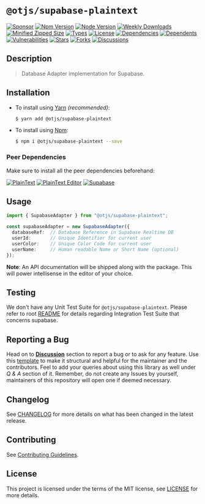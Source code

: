 # `@otjs/supabase-plaintext`

[![Sponsor](https://img.shields.io/badge/sponsor-30363D?style=for-the-badge&logo=GitHub-Sponsors&logoColor=#white)](https://github.com/sponsors/0xTheProDev)
[![Npm Version](https://img.shields.io/npm/v/@otjs/supabase-plaintext?style=for-the-badge)](https://www.npmjs.com/package/@otjs/supabase-plaintext)
[![Node Version](https://img.shields.io/node/v/@otjs/supabase-plaintext?style=for-the-badge)](https://www.npmjs.com/package/@otjs/supabase-plaintext)
[![Weekly Downloads](https://img.shields.io/npm/dw/@otjs/supabase-plaintext?style=for-the-badge)](https://www.npmjs.com/package/@otjs/supabase-plaintext)
[![Minified Zipped Size](https://img.shields.io/bundlephobia/minzip/@otjs/supabase-plaintext?style=for-the-badge)](https://www.npmjs.com/package/@otjs/supabase-plaintext)
[![Types](https://img.shields.io/npm/types/@otjs/supabase-plaintext?style=for-the-badge)](https://www.npmjs.com/package/@otjs/supabase-plaintext)
[![License](https://img.shields.io/npm/l/@otjs/supabase-plaintext?style=for-the-badge)](https://github.com/0xTheProDev/Operational-Transformation/blob/main/packages/supabase-plaintext/LICENSE)
[![Dependencies](https://img.shields.io/librariesio/release/npm/@otjs/supabase-plaintext?style=for-the-badge)](https://www.npmjs.com/package/@otjs/supabase-plaintext)
[![Dependents](https://img.shields.io/librariesio/dependents/npm/@otjs/supabase-plaintext?style=for-the-badge)](https://www.npmjs.com/package/@otjs/supabase-plaintext)
[![Vulnerabilities](https://img.shields.io/snyk/vulnerabilities/npm/@otjs/supabase-plaintext?style=for-the-badge)](https://github.com/0xTheProDev/Operational-Transformation/blob/main/.github/SECURITY.md)
[![Stars](https://img.shields.io/github/stars/0xTheProDev/Operational-Transformation?style=for-the-badge)](https://github.com/0xTheProDev/Operational-Transformation/stargazers)
[![Forks](https://img.shields.io/github/forks/0xTheProDev/Operational-Transformation?style=for-the-badge)](https://github.com/0xTheProDev/Operational-Transformation/network/members)
[![Discussions](https://img.shields.io/github/discussions/0xTheProDev/Operational-Transformation?style=for-the-badge)](https://github.com/0xTheProDev/Operational-Transformation/discussions)

## Description

> Database Adapter implementation for Supabase.

## Installation

- To install using [Yarn](https://yarnpkg.com) _(recommended)_:

  ```sh
  $ yarn add @otjs/supabase-plaintext
  ```

- To install using [Npm](https://www.npmjs.com):

  ```sh
  $ npm i @otjs/supabase-plaintext --save
  ```

### Peer Dependencies

Make sure to install all the peer dependencies beforehand:

[![PlainText](https://img.shields.io/npm/dependency-version/@otjs/supabase-plaintext/peer/@otjs/plaintext?style=for-the-badge)](https://www.npmjs.com/package/@otjs/plaintext)
[![PlainText Editor](https://img.shields.io/npm/dependency-version/@otjs/supabase-plaintext/peer/@otjs/plaintext-editor?style=for-the-badge)](https://www.npmjs.com/package/@otjs/plaintext-editor)
[![Supabase](https://img.shields.io/npm/dependency-version/@otjs/supabase-plaintext/peer/@supabase/supabase-js?style=for-the-badge)](https://www.npmjs.com/package/@supabase/supabase-js)

## Usage

```ts
import { SupabaseAdapter } from "@otjs/supabase-plaintext";

const supabaseAdapter = new SupabaseAdapter({
  databaseRef:  // Database Reference in Supabase Realtime DB
  userId:       // Unique Identifier for current user
  userColor:    // Unique Color Code for current user
  userName:     // Human readable Name or Short Name (optional)
});
```

**Note**: An API documentation will be shipped along with the package. This will power intellisense in the editor of your choice.

## Testing

We don't have any Unit Test Suite for `@otjs/supabase-plaintext`. Please refer to root [README](https://github.com/0xTheProDev/Operational-Transformation/blob/main/README.md) for details regarding Integration Test Suite that concerns supabase.

## Reporting a Bug

Head on to [**Discussion**](https://github.com/0xTheProDev/Operational-Transformation/discussions) section to report a bug or to ask for any feature. Use this [template](https://github.com/0xTheProDev/Operational-Transformation/discussions/30) to make it structural and helpful for the maintainer and the contributors. Feel to add your queries about using this library as well under _Q & A_ section of it. Remember, do not create any Issues by yourself, maintainers of this repository will open one if deemed necessary.

## Changelog

See [CHANGELOG](https://github.com/0xTheProDev/Operational-Transformation/blob/main/CHANGELOG.md) for more details on what has been changed in the latest release.

## Contributing

See [Contributing Guidelines](https://github.com/0xTheProDev/Operational-Transformation/blob/main/.github/CONTRIBUTING.md).

## License

This project is licensed under the terms of the MIT license, see [LICENSE](https://github.com/0xTheProDev/Operational-Transformation/blob/main/packages/supabase-plaintext/LICENSE) for more details.
